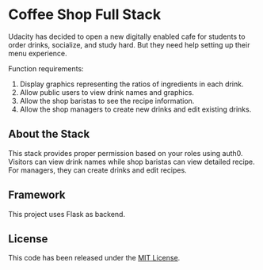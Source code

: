 # Coffee Shop Full Stack

Udacity has decided to open a new digitally enabled cafe for students to order drinks, socialize, and study hard. But they need help setting up their menu experience.

Function requirements:

1) Display graphics representing the ratios of ingredients in each drink.
2) Allow public users to view drink names and graphics.
3) Allow the shop baristas to see the recipe information.
4) Allow the shop managers to create new drinks and edit existing drinks.

## About the Stack

This stack provides proper permission based on your roles using auth0. Visitors can view drink names while shop baristas can view detailed recipe. For managers, they can create drinks and edit recipes.

## Framework
This project uses Flask as backend.

## License
This code has been released under the [MIT License](LICENSE).
